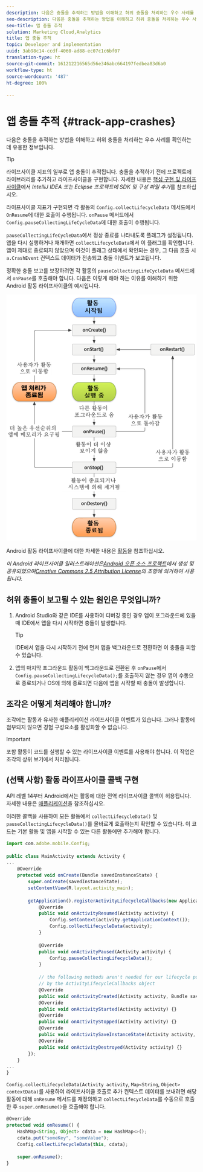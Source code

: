 ```yaml
---
description: 다음은 충돌을 추적하는 방법을 이해하고 허위 충돌을 처리하는 우수 사례를 확인하는 데 유용한 정보입니다.
seo-description: 다음은 충돌을 추적하는 방법을 이해하고 허위 충돌을 처리하는 우수 사례를 확인하는 데 유용한 정보입니다.
seo-title: 앱 충돌 추적
solution: Marketing Cloud,Analytics
title: 앱 충돌 추적
topic: Developer and implementation
uuid: 3ab98c14-ccdf-4060-ad88-ec07c1c6bf07
translation-type: ht
source-git-commit: 161212216565d56e346abc664197fedbea83d6a0
workflow-type: ht
source-wordcount: '487'
ht-degree: 100%

---
```



# 앱 충돌 추적 {#track-app-crashes}

다음은 충돌을 추적하는 방법을 이해하고 허위 충돌을 처리하는 우수 사례를 확인하는 데 유용한 정보입니다.

>[!TIP]
>
>라이프사이클 지표의 일부로 앱 충돌이 추적됩니다. 충돌을 추적하기 전에 프로젝트에 라이브러리를 추가하고 라이프사이클을 구현합니다. 자세한 내용은 [핵심 구현 및 라이프사이클](/help/android/getting-started/dev-qs.md)에서 *IntelliJ IDEA 또는 Eclipse 프로젝트에 SDK 및 구성 파일 추가*&#x200B;를 참조하십시오.

라이프사이클 지표가 구현되면 각 활동의 `Config.collectLifecycleData` 메서드에서 `OnResume`에 대한 호출이 수행됩니다. `onPause` 메서드에서 `Config.pauseCollectingLifeCycleData`에 대한 호출이 수행됩니다.

`pauseCollectingLifeCycleData`에서 정상 종료를 나타내도록 플래그가 설정됩니다. 앱을 다시 실행하거나 재개하면 `collectLifecycleData`에서 이 플래그를 확인합니다. 앱이 제대로 종료되지 않았으며 이것이 플래그 상태에서 확인되는 경우, 그 다음 호출 시 `a.CrashEvent` 컨텍스트 데이터가 전송되고 충돌 이벤트가 보고됩니다.

정확한 충돌 보고를 보장하려면 각 활동의 `pauseCollectingLifeCycleData` 메서드에서 `onPause`를 호출해야 합니다. 다음은 이렇게 해야 하는 이유를 이해하기 위한 Android 활동 라이프사이클의 예시입니다.

![](assets/android-lifecycle.png)

Android 활동 라이프사이클에 대한 자세한 내용은 [활동](https://developer.android.com/guide/components/activities.html)을 참조하십시오.

*이 Android 라이프사이클 일러스트레이션은[Android 오픈 소스 프로젝트](https://source.android.com/)에서 생성 및 공유되었으며[Creative Commons 2.5 Attribution License](https://creativecommons.org/licenses/by/2.5/)의 조항에 의거하여 사용됩니다.*

## 허위 충돌이 보고될 수 있는 원인은 무엇입니까?

1. Android Studio와 같은 IDE를 사용하여 디버깅 중인 경우 앱이 포그라운드에 있을 때 IDE에서 앱을 다시 시작하면 충돌이 발생합니다.

   >[!TIP]
   >
   >IDE에서 앱을 다시 시작하기 전에 먼저 앱을 백그라운드로 전환하면 이 충돌을 피할 수 있습니다.

1. 앱의 마지막 포그라운드 활동이 백그라운드로 전환된 후 `onPause`에서 `Config.pauseCollectingLifecycleData();`를 호출하지 않는 경우 앱이 수동으로 종료되거나 OS에 의해 종료되면 다음에 앱을 시작할 때 충돌이 발생합니다.

## 조각은 어떻게 처리해야 합니까?

조각에는 활동과 유사한 애플리케이션 라이프사이클 이벤트가 있습니다. 그러나 활동에 첨부되지 않으면 경험 구성요소를 활성화할 수 없습니다.

>[!IMPORTANT]
>
>포함 활동이 코드를 실행할 수 있는 라이프사이클 이벤트를 사용해야 합니다. 이 작업은 조각의 상위 보기에서 처리됩니다.

## (선택 사항) 활동 라이프사이클 콜백 구현

API 레벨 14부터 Android에서는 활동에 대한 전역 라이프사이클 콜백이 허용됩니다. 자세한 내용은 [애플리케이션](https://developer.android.com/reference/android/app/Application)을 참조하십시오.

이러한 콜백을 사용하여 모든 활동에서 `collectLifecycleData()` 및 `pauseCollectingLifecycleData()`를 올바르게 호출하는지 확인할 수 있습니다. 이 코드는 기본 활동 및 앱을 시작할 수 있는 다른 활동에만 추가해야 합니다.

```js
import com.adobe.mobile.Config; 
  
public class MainActivity extends Activity { 
... 
    @Override 
    protected void onCreate(Bundle savedInstanceState) { 
        super.onCreate(savedInstanceState); 
        setContentView(R.layout.activity_main); 
  
        getApplication().registerActivityLifecycleCallbacks(new Application.ActivityLifecycleCallbacks() { 
            @Override 
            public void onActivityResumed(Activity activity) { 
                Config.setContext(activity.getApplicationContext()); 
                Config.collectLifecycleData(activity); 
            } 
  
            @Override 
            public void onActivityPaused(Activity activity) {     
                Config.pauseCollectingLifecycleData(); 
            } 
    
            // the following methods aren't needed for our lifecycle purposes, but are required to be implemented 
            // by the ActivityLifecycleCallbacks object 
            @Override 
            public void onActivityCreated(Activity activity, Bundle savedInstanceState) {} 
            @Override 
            public void onActivityStarted(Activity activity) {} 
            @Override 
            public void onActivityStopped(Activity activity) {} 
            @Override 
            public void onActivitySaveInstanceState(Activity activity, Bundle outState) {} 
            @Override 
            public void onActivityDestroyed(Activity activity) {} 
        }); 
    } 
... 
}
```

`Config.collectLifecycleData(Activity activity`, `Map<String`, `Object> contextData)`를 사용하여 라이프사이클 호출로 추가 컨텍스트 데이터를 보내려면 해당 활동에 대해 `onResume` 메서드를 재정의하고 `collectLifecycleData`를 수동으로 호출한 후 `super.onResume()`을 호출해야 합니다.

```js
@Override 
protected void onResume() { 
    HashMap<String, Object> cdata = new HashMap<>(); 
    cdata.put("someKey", "someValue"); 
    Config.collectLifecycleData(this, cdata); 
  
    super.onResume(); 
}
```


